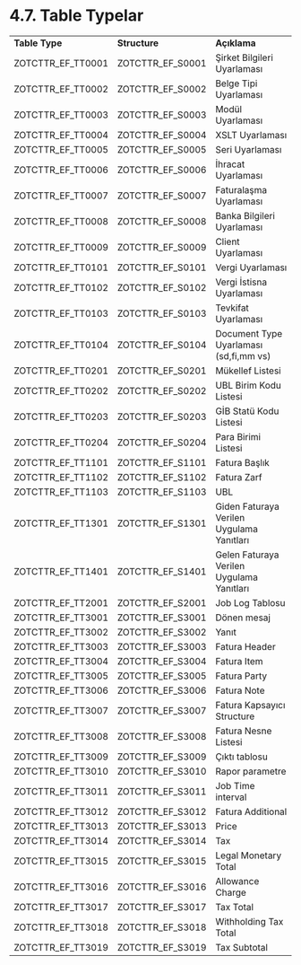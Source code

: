 # 4.7. Table Typelar


<table>
  <tr>
   <td><strong>Table Type</strong>
   </td>
   <td><strong>Structure</strong>
   </td>
   <td><strong>Açıklama</strong>
   </td>
  </tr>
  <tr>
   <td>ZOTCTTR_EF_TT0001
   </td>
   <td>ZOTCTTR_EF_S0001
   </td>
   <td>Şirket Bilgileri Uyarlaması
   </td>
  </tr>
  <tr>
   <td>ZOTCTTR_EF_TT0002
   </td>
   <td>ZOTCTTR_EF_S0002
   </td>
   <td>Belge Tipi Uyarlaması
   </td>
  </tr>
  <tr>
   <td>ZOTCTTR_EF_TT0003
   </td>
   <td>ZOTCTTR_EF_S0003
   </td>
   <td>Modül Uyarlaması
   </td>
  </tr>
  <tr>
   <td>ZOTCTTR_EF_TT0004
   </td>
   <td>ZOTCTTR_EF_S0004
   </td>
   <td>XSLT Uyarlaması
   </td>
  </tr>
  <tr>
   <td>ZOTCTTR_EF_TT0005
   </td>
   <td>ZOTCTTR_EF_S0005
   </td>
   <td>Seri Uyarlaması
   </td>
  </tr>
  <tr>
   <td>ZOTCTTR_EF_TT0006
   </td>
   <td>ZOTCTTR_EF_S0006
   </td>
   <td>İhracat Uyarlaması
   </td>
  </tr>
  <tr>
   <td>ZOTCTTR_EF_TT0007
   </td>
   <td>ZOTCTTR_EF_S0007
   </td>
   <td>Faturalaşma Uyarlaması
   </td>
  </tr>
  <tr>
   <td>ZOTCTTR_EF_TT0008
   </td>
   <td>ZOTCTTR_EF_S0008
   </td>
   <td>Banka Bilgileri Uyarlaması
   </td>
  </tr>
  <tr>
   <td>ZOTCTTR_EF_TT0009
   </td>
   <td>ZOTCTTR_EF_S0009
   </td>
   <td>Client Uyarlaması
   </td>
  </tr>
  <tr>
   <td>ZOTCTTR_EF_TT0101
   </td>
   <td>ZOTCTTR_EF_S0101
   </td>
   <td>Vergi Uyarlaması
   </td>
  </tr>
  <tr>
   <td>ZOTCTTR_EF_TT0102
   </td>
   <td>ZOTCTTR_EF_S0102
   </td>
   <td>Vergi İstisna Uyarlaması
   </td>
  </tr>
  <tr>
   <td>ZOTCTTR_EF_TT0103
   </td>
   <td>ZOTCTTR_EF_S0103
   </td>
   <td>Tevkifat Uyarlaması
   </td>
  </tr>
  <tr>
   <td>ZOTCTTR_EF_TT0104
   </td>
   <td>ZOTCTTR_EF_S0104
   </td>
   <td>Document Type Uyarlaması (sd,fi,mm vs)
   </td>
  </tr>
  <tr>
   <td>ZOTCTTR_EF_TT0201
   </td>
   <td>ZOTCTTR_EF_S0201
   </td>
   <td>Mükellef Listesi
   </td>
  </tr>
  <tr>
   <td>ZOTCTTR_EF_TT0202
   </td>
   <td>ZOTCTTR_EF_S0202
   </td>
   <td>UBL Birim Kodu Listesi
   </td>
  </tr>
  <tr>
   <td>ZOTCTTR_EF_TT0203
   </td>
   <td>ZOTCTTR_EF_S0203
   </td>
   <td>GİB Statü Kodu Listesi
   </td>
  </tr>
  <tr>
   <td>ZOTCTTR_EF_TT0204
   </td>
   <td>ZOTCTTR_EF_S0204
   </td>
   <td>Para Birimi Listesi
   </td>
  </tr>
  <tr>
   <td>ZOTCTTR_EF_TT1101
   </td>
   <td>ZOTCTTR_EF_S1101
   </td>
   <td>Fatura Başlık
   </td>
  </tr>
  <tr>
   <td>ZOTCTTR_EF_TT1102
   </td>
   <td>ZOTCTTR_EF_S1102
   </td>
   <td>Fatura Zarf
   </td>
  </tr>
  <tr>
   <td>ZOTCTTR_EF_TT1103
   </td>
   <td>ZOTCTTR_EF_S1103
   </td>
   <td>UBL
   </td>
  </tr>
  <tr>
   <td>ZOTCTTR_EF_TT1301
   </td>
   <td>ZOTCTTR_EF_S1301
   </td>
   <td>Giden Faturaya Verilen Uygulama Yanıtları
   </td>
  </tr>
  <tr>
   <td>ZOTCTTR_EF_TT1401
   </td>
   <td>ZOTCTTR_EF_S1401
   </td>
   <td>Gelen Faturaya Verilen Uygulama Yanıtları
   </td>
  </tr>
  <tr>
   <td>ZOTCTTR_EF_TT2001
   </td>
   <td>ZOTCTTR_EF_S2001
   </td>
   <td>Job Log Tablosu
   </td>
  </tr>
  <tr>
   <td>ZOTCTTR_EF_TT3001
   </td>
   <td>ZOTCTTR_EF_S3001
   </td>
   <td>Dönen mesaj
   </td>
  </tr>
  <tr>
   <td>ZOTCTTR_EF_TT3002
   </td>
   <td>ZOTCTTR_EF_S3002
   </td>
   <td>Yanıt
   </td>
  </tr>
  <tr>
   <td>ZOTCTTR_EF_TT3003
   </td>
   <td>ZOTCTTR_EF_S3003
   </td>
   <td>Fatura Header
   </td>
  </tr>
  <tr>
   <td>ZOTCTTR_EF_TT3004
   </td>
   <td>ZOTCTTR_EF_S3004
   </td>
   <td>Fatura Item
   </td>
  </tr>
  <tr>
   <td>ZOTCTTR_EF_TT3005
   </td>
   <td>ZOTCTTR_EF_S3005
   </td>
   <td>Fatura Party
   </td>
  </tr>
  <tr>
   <td>ZOTCTTR_EF_TT3006
   </td>
   <td>ZOTCTTR_EF_S3006
   </td>
   <td>Fatura Note
   </td>
  </tr>
  <tr>
   <td>ZOTCTTR_EF_TT3007
   </td>
   <td>ZOTCTTR_EF_S3007
   </td>
   <td>Fatura Kapsayıcı Structure
   </td>
  </tr>
  <tr>
   <td>ZOTCTTR_EF_TT3008
   </td>
   <td>ZOTCTTR_EF_S3008
   </td>
   <td>Fatura Nesne Listesi
   </td>
  </tr>
  <tr>
   <td>ZOTCTTR_EF_TT3009
   </td>
   <td>ZOTCTTR_EF_S3009
   </td>
   <td>Çıktı tablosu
   </td>
  </tr>
  <tr>
   <td>ZOTCTTR_EF_TT3010
   </td>
   <td>ZOTCTTR_EF_S3010
   </td>
   <td>Rapor parametre
   </td>
  </tr>
  <tr>
   <td>ZOTCTTR_EF_TT3011
   </td>
   <td>ZOTCTTR_EF_S3011
   </td>
   <td>Job Time interval
   </td>
  </tr>
  <tr>
   <td>ZOTCTTR_EF_TT3012
   </td>
   <td>ZOTCTTR_EF_S3012
   </td>
   <td>Fatura Additional
   </td>
  </tr>
  <tr>
   <td>ZOTCTTR_EF_TT3013
   </td>
   <td>ZOTCTTR_EF_S3013
   </td>
   <td>Price
   </td>
  </tr>
  <tr>
   <td>ZOTCTTR_EF_TT3014
   </td>
   <td>ZOTCTTR_EF_S3014
   </td>
   <td>Tax
   </td>
  </tr>
  <tr>
   <td>ZOTCTTR_EF_TT3015
   </td>
   <td>ZOTCTTR_EF_S3015
   </td>
   <td>Legal Monetary Total
   </td>
  </tr>
  <tr>
   <td>ZOTCTTR_EF_TT3016
   </td>
   <td>ZOTCTTR_EF_S3016
   </td>
   <td>Allowance Charge
   </td>
  </tr>
  <tr>
   <td>ZOTCTTR_EF_TT3017
   </td>
   <td>ZOTCTTR_EF_S3017
   </td>
   <td>Tax Total
   </td>
  </tr>
  <tr>
   <td>ZOTCTTR_EF_TT3018
   </td>
   <td>ZOTCTTR_EF_S3018
   </td>
   <td>Withholding Tax Total
   </td>
  </tr>
  <tr>
   <td>ZOTCTTR_EF_TT3019
   </td>
   <td>ZOTCTTR_EF_S3019
   </td>
   <td>Tax Subtotal
   </td>
  </tr>
</table>